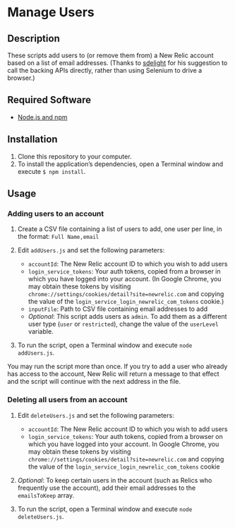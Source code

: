 # Manage Users

## Description

These scripts add users to (or remove them from) a New Relic account based on a list of email addresses. (Thanks to [sdelight](https://source.datanerd.us/sdelight) for his suggestion to call the backing APIs directly, rather than using Selenium to drive a browser.)

## Required Software

- [Node.js and npm](https://nodejs.org/en/)

## Installation

1. Clone this repository to your computer. 
2. To install the application’s dependencies, open a Terminal window and execute `$ npm install`.

## Usage

### Adding users to an account

1. Create a CSV file containing a list of users to add, one user per line, in the format: `Full Name,email`
2. Edit `addUsers.js` and set the following parameters: 

    - `accountId`: The New Relic account ID to which you wish to add users
    - `login_service_tokens`: Your auth tokens, copied from a browser in which you have logged into your account. (In Google Chrome, you may obtain these tokens by visiting `chrome://settings/cookies/detail?site=newrelic.com` and copying the value of the `login_service_login_newrelic_com_tokens` cookie.)
    - `inputFile`: Path to CSV file containing email addresses to add
    - _Optional_: This script adds users as `admin`. To add them as a different user type (`user` or `restricted`), change the value of the `userLevel` variable.

3. To run the script, open a Terminal window and execute `node addUsers.js`.

You may run the script more than once. If you try to add a user who already has access to the account, New Relic will return a message to that effect and the script will continue with the next address in the file.

### Deleting all users from an account

1. Edit `deleteUsers.js` and set the following parameters: 

    - `accountId`: The New Relic account ID to which you wish to add users
    - `login_service_tokens`: Your auth tokens, copied from a browser on which you have logged into your account. In Google Chrome, you may obtain these tokens by visiting `chrome://settings/cookies/detail?site=newrelic.com` and copying the value of the `login_service_login_newrelic_com_tokens` cookie

2. _Optional_: To keep certain users in the account (such as Relics who frequently use the account), add their email addresses to the `emailsToKeep` array.
3. To run the script, open a Terminal window and execute `node deleteUsers.js`.
